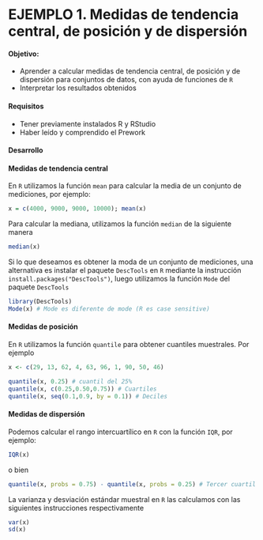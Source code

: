 # EJEMPLO 1. Medidas de tendencia central, de posición y de dispersión

#### Objetivo:

- Aprender a calcular medidas de tendencia central, de posición y de dispersión para conjuntos de datos, con ayuda de funciones de `R`
- Interpretar los resultados obtenidos

#### Requisitos

- Tener previamente instalados R y RStudio
- Haber leído y comprendido el Prework

#### Desarrollo

#### Medidas de tendencia central

En `R` utilizamos la función `mean` para calcular la media de un conjunto de mediciones, por ejemplo:

```R
x = c(4000, 9000, 9000, 10000); mean(x)
```

Para calcular la mediana, utilizamos la función `median` de la siguiente manera

```R
median(x)
```

Si lo que deseamos es obtener la moda de un conjunto de mediciones, una alternativa es instalar el paquete `DescTools` en `R` mediante la instrucción `install.packages("DescTools")`, luego utilizamos la función `Mode` del paquete
`DescTools`

```R
library(DescTools)
Mode(x) # Mode es diferente de mode (R es case sensitive)
```

#### Medidas de posición

En `R` utilizamos la función `quantile` para obtener cuantiles muestrales. Por ejemplo

```R
x <- c(29, 13, 62, 4, 63, 96, 1, 90, 50, 46)

quantile(x, 0.25) # cuantil del 25%
quantile(x, c(0.25,0.50,0.75)) # Cuartiles
quantile(x, seq(0.1,0.9, by = 0.1)) # Deciles

```
#### Medidas de dispersión

Podemos calcular el rango intercuartílico en `R` con la función `IQR`, por ejemplo:

```R
IQR(x)
```

o bien

```R
quantile(x, probs = 0.75) - quantile(x, probs = 0.25) # Tercer cuartil menos primer cuartil
```

La varianza y desviación estándar muestral en `R` las calculamos con las  siguientes instrucciones respectivamente

```R
var(x)
sd(x)
```
